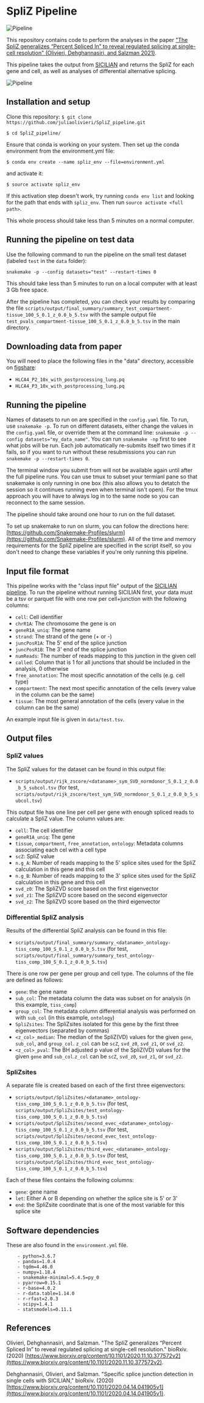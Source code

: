 # SpliZ Pipeline

![Pipeline](splice_summary.jpg)

This repository contains code to perform the analyses in the paper ["The SpliZ generalizes “Percent Spliced In” to reveal regulated splicing at single-cell resolution" (Olivieri, Dehghannasiri, and Salzman 2021)](https://www.biorxiv.org/content/10.1101/2020.11.10.377572v2). 

This pipeline takes the output from [SICILIAN](https://github.com/salzmanlab/SICILIAN) and returns the SpliZ for each gene and cell, as well as analyses of differential alternative splicing.

![Pipeline](pipeline.png)


## Installation and setup

Clone this repository:
`$ git clone https://github.com/juliaolivieri/SpliZ_pipeline.git`

`$ cd SpliZ_pipeline/`

Ensure that conda is working on your system. <!-- If you are working on sherlock on the horence partition, you can try adding `export PATH="/share/PI/horence/applications/anaconda3/bin/:$PATH"` to your .bashrc. -->
Then set up the conda environment from the environment.yml file:

`$ conda env create --name spliz_env --file=environment.yml`

and activate it:

`$ source activate spliz_env`

If this activation step doesn't work, try running `conda env list` and looking for the path that ends with `spliz_env`. Then run `source activate <full path>`. <!-- for example `source activate /share/PI/horence/applications/anaconda3/envs/spliz_env`. -->

This whole process should take less than 5 minutes on a normal computer.

## Running the pipeline on test data

Use the following command to run the pipeline on the small test dataset (labeled `test` in the `data` folder):

`snakemake -p --config datasets="test" --restart-times 0`

This should take less than 5 minutes to run on a local computer with at least 3 Gb free space.

After the pipeline has completed, you can check your results by comparing the file `scripts/output/final_summary/summary_test_compartment-tissue_100_S_0.1_z_0.0_b_5.tsv` with the sample output file `test_pvals_compartment-tissue_100_S_0.1_z_0.0_b_5.tsv` in the main directory.

## Downloading data from paper

You will need to place the following files in the "data" directory, accessible on [figshare](https://figshare.com/articles/dataset/Tables_and_Data_for_SpliZ_Manuscript/14378819):
* `HLCA4_P2_10x_with_postprocessing_lung.pq`
* `HLCA4_P3_10x_with_postprocessing_lung.pq`

<!--
And the following file in the util_files directory:
* `GRCh38_latest_genomic.gtf`

If you are working on Sherlock with access to the horence partition, you can run 

`cp /oak/stanford/groups/horence/JuliaO/SZS_data/* data/`

and

`cp /oak/stanford/groups/horence/JuliaO/gtf_files/GRCh38_latest_genomic.gtf util_files/`

to get these files.
-->

## Running the pipeline

Names of datasets to run on are specified in the `config.yaml` file. To run, use `snakemake -p`. To run on different datasets, either change the values in the `config.yaml` file, or override them at the command line: `snakemake -p --config datasets="my_data_name"`. You can run `snakemake -np` first to see what jobs will be run. Each job automatically re-submits itself two times if it fails, so if you want to run without these resubmissions you can run `snakemake -p --restart-times 0`.

The terminal window you submit from will not be available again until after the full pipeline runs. You can use tmux to subset your termianl pane so that snakemake is only running in one box (this also allows you to detatch the session so it continues running even when terminal isn't open). For the tmux approach you will have to always log in to the same node so you can reconnect to the same session. 

The pipeline should take around one hour to run on the full dataset.

To set up snakemake to run on slurm, you can follow the directions here: [https://github.com/Snakemake-Profiles/slurm](https://github.com/Snakemake-Profiles/slurm). <!-- If you are working on sherlock using the horence partition, you can try copying the folder `/oak/stanford/groups/horence/JuliaO/snakemake/` to `~/.config` by running `cp -r /oak/stanford/groups/horence/JuliaO/snakemake ~/.config/` instead. You can then edit `~/.config/snakemake/slurm/slurm-submit.py` to change the `SBATCH_DEFAULTS` variable if you want (the current defaults are to use the partitions owners and horence, 10 minutes of time, and 4Gb of memory). --> All of the time and memory requirements for the SpliZ pipeline are specified in the script itself, so you don't need to change these variables if you're only running this pipeline.

## Input file format
This pipeline works with the "class input file" output of the [SICILIAN pipeline](https://github.com/salzmanlab/SICILIAN). To run the pipeline without running SICILIAN first, your data must be a tsv or parquet file with one row per cell+junction with the following columns:

* `cell`: Cell identifier
* `chrR1A`: The chromosome the gene is on
* `geneR1A_uniq`: The gene name
* `strand`: The strand of the gene (+ or -)
* `juncPosR1A`: The 5' end of the splice junction
* `juncPosR1B`: The 3' end of the splice junction
* `numReads`: The number of reads mapping to this junction in the given cell
* `called`: Column that is 1 for all junctions that should be included in the analysis, 0 otherwise
* `free_annotation`: The most specific annotation of the cells (e.g. cell type)
* `compartment`: The next most specific annotation of the cells (every value in the column can be the same)
* `tissue`: The most general annotation of the cells (every value in the column can be the same)

An example input file is given in `data/test.tsv`.


## Output files

### SpliZ values

The SpliZ values for the dataset can be found in this output file:

* `scripts/output/rijk_zscore/<dataname>_sym_SVD_normdonor_S_0.1_z_0.0_b_5_subcol.tsv` (for test, `scripts/output/rijk_zscore/test_sym_SVD_normdonor_S_0.1_z_0.0_b_5_subcol.tsv`)

This output file has one line per cell per gene with enough spliced reads to calculate a SpliZ value. The column values are:

* `cell`: The cell identifier
* `geneR1A_uniq`: The gene
* `tissue`, `compartment`, `free_annotation`, `ontology`: Metadata columns associating each cel with a cell type
* `scZ`: SpliZ value
* `n.g_A`: Number of reads mapping to the 5' splice sites used for the SpliZ calculation in this gene and this cell
* `n.g_B`: Number of reads mapping to the 3' splice sites used for the SpliZ calculation in this gene and this cell
* `svd_z0`: The SpliZVD score based on the first eigenvector
* `svd_z1`: The SpliZVD score based on the second eigenvector
* `svd_z2`: The SpliZVD score based on the third eigenvector

### Differential SpliZ analysis

Results of the differential SpliZ analysis can be found in this file:

* `scripts/output/final_summary/summary_<dataname>_ontology-tiss_comp_100_S_0.1_z_0.0_b_5.tsv` (for test, `scripts/output/final_summary/summary_test_ontology-tiss_comp_100_S_0.1_z_0.0_b_5.tsv`)

There is one row per gene per group and cell type. The columns of the file are defined as follows:

* `gene`: the gene name
* `sub_col`: The metadata column the data was subset on for analysis (in this example, `tiss_comp`)
* `group_col`:  The metadata column differential analysis was performed on with `sub_col` (in this example, `ontology`)
* `SpliZsites`: The SpliZsites isolated for this gene by the first three eigenvectors (separated by commas)
* `<z_col>_median`: The median of the SpliZ(VD) values for the given `gene`, `sub_col`, and `group_col`. `z_col` can be `scZ`, `svd_z0`, `svd_z1`, or `svd_z2`.
* `<z_col>_pval`: The BH adjusted p value of the SpliZ(VD) values for the given `gene` and `sub_col`.`z_col` can be `scZ`, `svd_z0`, `svd_z1`, or `svd_z2`.

### SpliZsites

A separate file is created based on each of the first three eigenvectors:

* `scripts/output/SpliZsites/<dataname>_ontology-tiss_comp_100_S_0.1_z_0.0_b_5.tsv` (for test, `scripts/output/SpliZsites/test_ontology-tiss_comp_100_S_0.1_z_0.0_b_5.tsv`)
* `scripts/output/SpliZsites/second_evec_<dataname>_ontology-tiss_comp_100_S_0.1_z_0.0_b_5.tsv` (for test, `scripts/output/SpliZsites/second_evec_test_ontology-tiss_comp_100_S_0.1_z_0.0_b_5.tsv`)
* `scripts/output/SpliZsites/third_evec_<dataname>_ontology-tiss_comp_100_S_0.1_z_0.0_b_5.tsv` (for test, `scripts/output/SpliZsites/third_evec_test_ontology-tiss_comp_100_S_0.1_z_0.0_b_5.tsv`)

Each of these files contains the following columns:

* `gene`: gene name
* `let`: Either A or B depending on whether the splice site is 5' or 3'
* `end`: the SpliZsite coordinate that is one of the most variable for this splice site


## Software dependencies

These are also found in the `environment.yml` file.

```
    - python=3.6.7
    - pandas=1.0.4
    - tqdm=4.46.0
    - numpy=1.18.4
    - snakemake-minimal=5.4.5=py_0
    - pyarrow=0.15.1
    - r-base=4.0.2
    - r-data.table=1.14.0
    - r-rfast=2.0.3
    - scipy=1.4.1
    - statsmodels=0.11.1
 ```

## References
Olivieri, Dehghannasiri, and Salzman. "The SpliZ generalizes “Percent Spliced In” to reveal regulated splicing at single-cell resolution." bioRxiv. (2020) [https://www.biorxiv.org/content/10.1101/2020.11.10.377572v2](https://www.biorxiv.org/content/10.1101/2020.11.10.377572v2).

Dehghannasiri, Olivieri, and Salzman. "Specific splice junction detection in single cells with SICILIAN," bioRxiv. (2020) [https://www.biorxiv.org/content/10.1101/2020.04.14.041905v1](https://www.biorxiv.org/content/10.1101/2020.04.14.041905v1).
